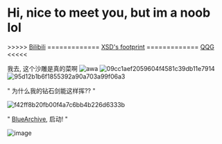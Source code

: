 # Hi, nice to meet you, but im a noob lol

\>\>\>\>\> [Bilibili](https://space.bilibili.com/507787788)  ============= [XSD's footprint](https://show.bilibili.com/platform/detail.html?id=93229) =============  [QQG](https://hypixelhelper.pages.dev/qqg) <<<<<


我去, 这个沙雕是真的菜啊
![awa](https://xiaoshadiao.yqloss.net/randrainbowdog)
![09cc1aef2059604f4581c39db11e7914](https://github.com/user-attachments/assets/5f7a1fe2-3707-48cc-bd8e-306142a1fef1) 
![95d12b1b6f1855392a90a703a99f06a3](https://github.com/user-attachments/assets/c72de813-9327-499d-8c7d-329535451420)

" 为什么我的钻石剑能这样挥?? "

![f42ff8b20fb00f4a7c6bb4b226d6333b](https://github.com/user-attachments/assets/1fb61054-b8b1-4885-94ce-7c8c506135e9)

" [BlueArchive](https://oiapi.net/?action=doc&id=29), 启动! "

![image](https://github.com/user-attachments/assets/35e3dbf7-2215-423b-86ac-d50b41d5f6db)
